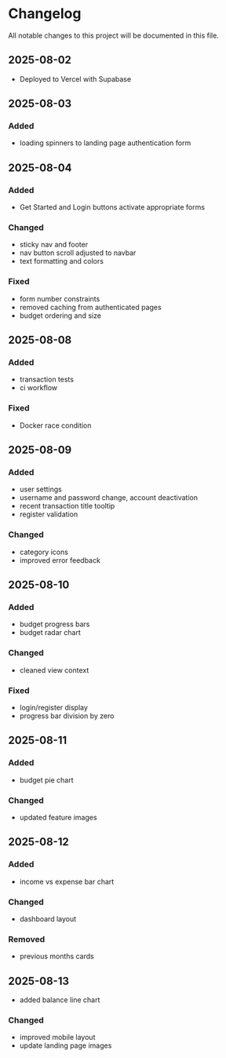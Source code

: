 # Changelog

All notable changes to this project will be documented in this file.

## 2025-08-02

- Deployed to Vercel with Supabase

## 2025-08-03

### Added

- loading spinners to landing page authentication form

## 2025-08-04

### Added

- Get Started and Login buttons activate appropriate forms

### Changed

- sticky nav and footer
- nav button scroll adjusted to navbar
- text formatting and colors

### Fixed

- form number constraints
- removed caching from authenticated pages
- budget ordering and size

## 2025-08-08

### Added

- transaction tests
- ci workflow

### Fixed

- Docker race condition

## 2025-08-09

### Added

- user settings
- username and password change, account deactivation
- recent transaction title tooltip
- register validation

### Changed

- category icons
- improved error feedback

## 2025-08-10

### Added

- budget progress bars
- budget radar chart

### Changed

- cleaned view context

### Fixed

- login/register display
- progress bar division by zero

## 2025-08-11

### Added

- budget pie chart

### Changed

- updated feature images

## 2025-08-12

### Added

- income vs expense bar chart

### Changed

- dashboard layout

### Removed

- previous months cards

## 2025-08-13

- added balance line chart

### Changed

- improved mobile layout
- update landing page images
